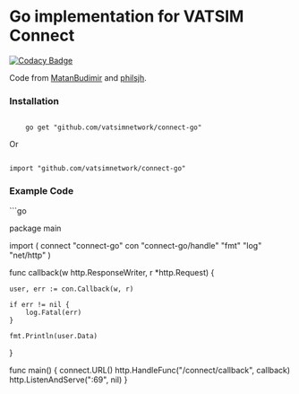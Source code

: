 # Go implementation for VATSIM Connect

[![Codacy Badge](https://api.codacy.com/project/badge/Grade/f4d08015b33b4c2eadbbaa7aeb808d6d)](https://www.codacy.com/gh/vatsimnetwork/connect-go?utm_source=github.com&amp;utm_medium=referral&amp;utm_content=vatsimnetwork/connect-go&amp;utm_campaign=Badge_Grade)

Code from [MatanBudimir](https://github.com/MatanBudimir) and [philsjh](https://github.com/philsjh).

<h3>Installation</h3>

<code>
    go get "github.com/vatsimnetwork/connect-go"
</code>

Or

<code>
import "github.com/vatsimnetwork/connect-go"
</code>

<h3>Example Code</h3>
```go

package main

import (
	connect "connect-go"
	con "connect-go/handle"
	"fmt"
	"log"
	"net/http"
)

func callback(w http.ResponseWriter, r *http.Request) {

	user, err := con.Callback(w, r)

	if err != nil {
		log.Fatal(err)
	}

	fmt.Println(user.Data)

}

func main() {
	connect.URL()
	http.HandleFunc("/connect/callback", callback)
	http.ListenAndServe(":69", nil)
}
```
